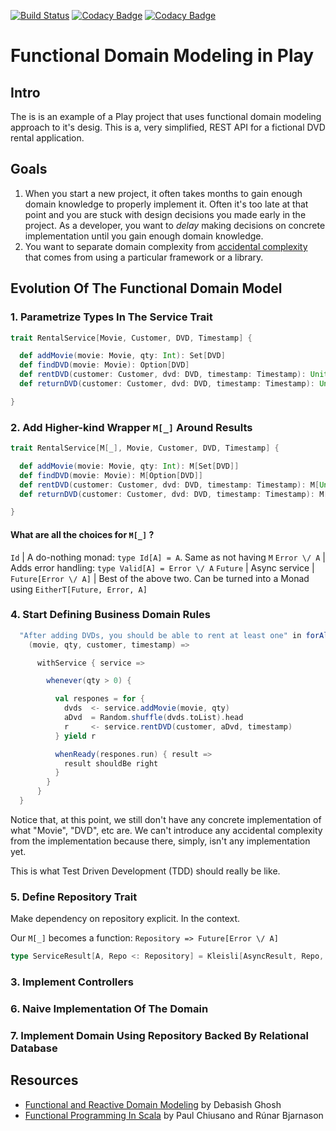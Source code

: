 [![Build Status](https://travis-ci.org/dragisak/play-modeling.svg?branch=master)](https://travis-ci.org/dragisak/play-modeling)  [![Codacy Badge](https://api.codacy.com/project/badge/grade/ae7f4a6531594e18abf285c41148df5b)](https://www.codacy.com/app/dragishak/play-modeling) [![Codacy Badge](https://api.codacy.com/project/badge/coverage/ae7f4a6531594e18abf285c41148df5b)](https://www.codacy.com/app/dragisak/play-modeling)

# Functional Domain Modeling in Play

## Intro

The is is an example of a Play project that uses functional domain modeling approach to it's desig.
This is a, very simplified, REST API for a fictional DVD rental application.

## Goals

1. When you start a new project, it often takes months to gain enough domain knowledge to properly implement it.
Often it's too late at that point and you are stuck with design decisions you made early in the project.
As a developer, you want to *delay* making decisions on concrete implementation until you gain enough
domain knowledge.
1. You want to separate domain complexity from [accidental complexity](https://en.wikipedia.org/wiki/No_Silver_Bullet) that comes from using a particular framework
 or a library.

## Evolution Of The Functional Domain Model

### 1. Parametrize Types In The Service Trait

```scala
trait RentalService[Movie, Customer, DVD, Timestamp] {

  def addMovie(movie: Movie, qty: Int): Set[DVD]
  def findDVD(movie: Movie): Option[DVD]
  def rentDVD(customer: Customer, dvd: DVD, timestamp: Timestamp): Unit
  def returnDVD(customer: Customer, dvd: DVD, timestamp: Timestamp): Unit

}
```

### 2. Add Higher-kind Wrapper `M[_]` Around Results

```scala
trait RentalService[M[_], Movie, Customer, DVD, Timestamp] {

  def addMovie(movie: Movie, qty: Int): M[Set[DVD]]
  def findDVD(movie: Movie): M[Option[DVD]]
  def rentDVD(customer: Customer, dvd: DVD, timestamp: Timestamp): M[Unit]
  def returnDVD(customer: Customer, dvd: DVD, timestamp: Timestamp): M[Unit]

}
```

#### What are all the choices for `M[_]` ?

`Id` | A do-nothing monad: `type Id[A] = A`. Same as not having `M`
`Error \/ A` | Adds error handling: `type Valid[A] = Error \/ A`
`Future` | Async service |
`Future[Error \/ A]` | Best of the above two. Can be turned into a Monad using `EitherT[Future, Error, A]`

### 4. Start Defining Business Domain Rules
```scala
  "After adding DVDs, you should be able to rent at least one" in forAll(movies -> "movie", qtys -> "qty", customers -> "customer", timestamps -> "timestamp") {
    (movie, qty, customer, timestamp) =>

      withService { service =>

        whenever(qty > 0) {

          val respones = for {
            dvds  <- service.addMovie(movie, qty)
            aDvd  = Random.shuffle(dvds.toList).head
            r     <- service.rentDVD(customer, aDvd, timestamp)
          } yield r

          whenReady(respones.run) { result =>
            result shouldBe right
          }
        }
      }
  }
```

Notice that, at this point, we still don't have any concrete implementation of what "Movie", "DVD", etc are.
We can't introduce any accidental complexity from the implementation because there, simply, isn't any
implementation yet.

This is what Test Driven Development (TDD) should really be like.


### 5. Define Repository Trait

Make dependency on repository explicit. In the context.

Our `M[_]` becomes a function: `Repository => Future[Error \/ A]`

```scala
type ServiceResult[A, Repo <: Repository] = Kleisli[AsyncResult, Repo, A]
```

### 3. Implement Controllers

### 6. Naive Implementation Of The Domain

### 7. Implement Domain Using Repository Backed By Relational Database

## Resources

* [Functional and Reactive Domain Modeling](https://manning.com/books/functional-and-reactive-domain-modeling) by  Debasish Ghosh
* [Functional Programming In Scala](https://manning.com/books/functional-programming-in-scala) by Paul Chiusano and Rúnar Bjarnason


